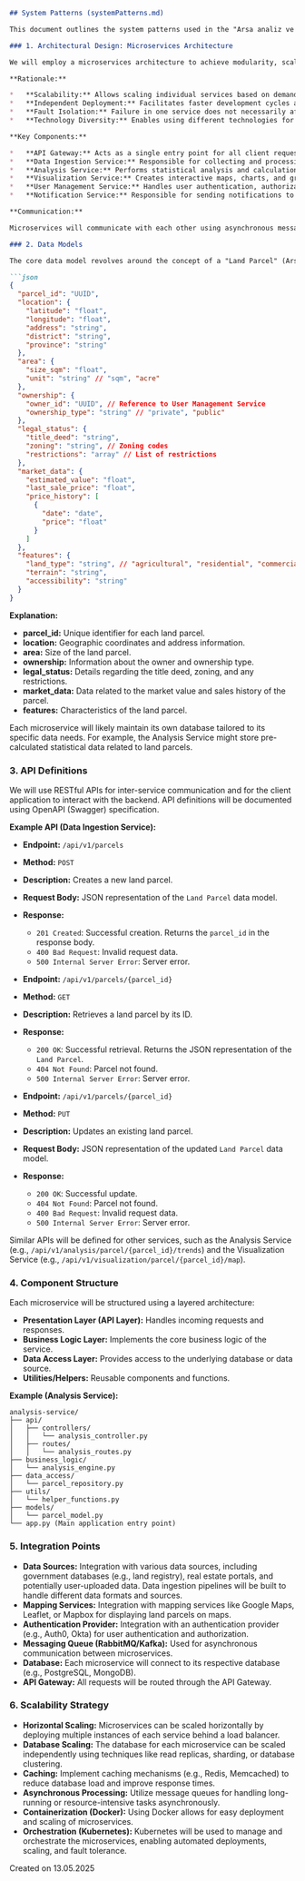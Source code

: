 ```markdown
## System Patterns (systemPatterns.md)

This document outlines the system patterns used in the "Arsa analiz ve sunum projesi" (Land Analysis and Presentation Project). It covers the architectural design, data models, API definitions, component structure, integration points, and scalability strategy of the web application.

### 1. Architectural Design: Microservices Architecture

We will employ a microservices architecture to achieve modularity, scalability, and independent deployment. Each microservice will handle a specific domain responsibility, such as data ingestion, analysis, visualization, and user authentication.

**Rationale:**

*   **Scalability:** Allows scaling individual services based on demand.
*   **Independent Deployment:** Facilitates faster development cycles and independent deployments.
*   **Fault Isolation:** Failure in one service does not necessarily affect other services.
*   **Technology Diversity:** Enables using different technologies for different services based on their specific needs.

**Key Components:**

*   **API Gateway:** Acts as a single entry point for all client requests, routing them to the appropriate microservices. We'll utilize an API Gateway solution like Kong or Tyk.
*   **Data Ingestion Service:** Responsible for collecting and processing land/property data from various sources (e.g., government databases, real estate portals).
*   **Analysis Service:** Performs statistical analysis and calculations on the land/property data to generate insights (e.g., price trends, investment potential).
*   **Visualization Service:** Creates interactive maps, charts, and graphs to visually represent the analyzed data.
*   **User Management Service:** Handles user authentication, authorization, and profile management.
*   **Notification Service:** Responsible for sending notifications to users based on their preferences and alerts.

**Communication:**

Microservices will communicate with each other using asynchronous messaging (e.g., RabbitMQ, Kafka) for non-critical operations and synchronous REST APIs for request/response scenarios.

### 2. Data Models

The core data model revolves around the concept of a "Land Parcel" (Arsa).  Here's a simplified representation:

```json
{
  "parcel_id": "UUID",
  "location": {
    "latitude": "float",
    "longitude": "float",
    "address": "string",
    "district": "string",
    "province": "string"
  },
  "area": {
    "size_sqm": "float",
    "unit": "string" // "sqm", "acre"
  },
  "ownership": {
    "owner_id": "UUID", // Reference to User Management Service
    "ownership_type": "string" // "private", "public"
  },
  "legal_status": {
    "title_deed": "string",
    "zoning": "string", // Zoning codes
    "restrictions": "array" // List of restrictions
  },
  "market_data": {
    "estimated_value": "float",
    "last_sale_price": "float",
    "price_history": [
      {
        "date": "date",
        "price": "float"
      }
    ]
  },
  "features": {
    "land_type": "string", // "agricultural", "residential", "commercial"
    "terrain": "string",
    "accessibility": "string"
  }
}
```

**Explanation:**

*   **parcel_id:** Unique identifier for each land parcel.
*   **location:**  Geographic coordinates and address information.
*   **area:** Size of the land parcel.
*   **ownership:**  Information about the owner and ownership type.
*   **legal_status:**  Details regarding the title deed, zoning, and any restrictions.
*   **market_data:**  Data related to the market value and sales history of the parcel.
*   **features:**  Characteristics of the land parcel.

Each microservice will likely maintain its own database tailored to its specific data needs.  For example, the Analysis Service might store pre-calculated statistical data related to land parcels.

### 3. API Definitions

We will use RESTful APIs for inter-service communication and for the client application to interact with the backend.  API definitions will be documented using OpenAPI (Swagger) specification.

**Example API (Data Ingestion Service):**

*   **Endpoint:** `/api/v1/parcels`
*   **Method:** `POST`
*   **Description:** Creates a new land parcel.
*   **Request Body:** JSON representation of the `Land Parcel` data model.
*   **Response:**
    *   `201 Created`:  Successful creation. Returns the `parcel_id` in the response body.
    *   `400 Bad Request`:  Invalid request data.
    *   `500 Internal Server Error`:  Server error.

*   **Endpoint:** `/api/v1/parcels/{parcel_id}`
*   **Method:** `GET`
*   **Description:** Retrieves a land parcel by its ID.
*   **Response:**
    *   `200 OK`:  Successful retrieval. Returns the JSON representation of the `Land Parcel`.
    *   `404 Not Found`:  Parcel not found.
    *   `500 Internal Server Error`:  Server error.

*   **Endpoint:** `/api/v1/parcels/{parcel_id}`
*   **Method:** `PUT`
*   **Description:** Updates an existing land parcel.
*   **Request Body:** JSON representation of the updated `Land Parcel` data model.
*   **Response:**
    *   `200 OK`:  Successful update.
    *   `404 Not Found`:  Parcel not found.
    *   `400 Bad Request`: Invalid request data.
    *   `500 Internal Server Error`:  Server error.

Similar APIs will be defined for other services, such as the Analysis Service (e.g., `/api/v1/analysis/parcel/{parcel_id}/trends`) and the Visualization Service (e.g., `/api/v1/visualization/parcel/{parcel_id}/map`).

### 4. Component Structure

Each microservice will be structured using a layered architecture:

*   **Presentation Layer (API Layer):** Handles incoming requests and responses.
*   **Business Logic Layer:** Implements the core business logic of the service.
*   **Data Access Layer:**  Provides access to the underlying database or data source.
*   **Utilities/Helpers:**  Reusable components and functions.

**Example (Analysis Service):**

```
analysis-service/
├── api/
│   ├── controllers/
│   │   └── analysis_controller.py
│   ├── routes/
│   │   └── analysis_routes.py
├── business_logic/
│   └── analysis_engine.py
├── data_access/
│   └── parcel_repository.py
├── utils/
│   └── helper_functions.py
├── models/
│   └── parcel_model.py
└── app.py (Main application entry point)
```

### 5. Integration Points

*   **Data Sources:** Integration with various data sources, including government databases (e.g., land registry), real estate portals, and potentially user-uploaded data.  Data ingestion pipelines will be built to handle different data formats and sources.
*   **Mapping Services:** Integration with mapping services like Google Maps, Leaflet, or Mapbox for displaying land parcels on maps.
*   **Authentication Provider:** Integration with an authentication provider (e.g., Auth0, Okta) for user authentication and authorization.
*   **Messaging Queue (RabbitMQ/Kafka):**  Used for asynchronous communication between microservices.
*   **Database:** Each microservice will connect to its respective database (e.g., PostgreSQL, MongoDB).
*   **API Gateway:** All requests will be routed through the API Gateway.

### 6. Scalability Strategy

*   **Horizontal Scaling:** Microservices can be scaled horizontally by deploying multiple instances of each service behind a load balancer.
*   **Database Scaling:** The database for each microservice can be scaled independently using techniques like read replicas, sharding, or database clustering.
*   **Caching:** Implement caching mechanisms (e.g., Redis, Memcached) to reduce database load and improve response times.
*   **Asynchronous Processing:** Utilize message queues for handling long-running or resource-intensive tasks asynchronously.
*   **Containerization (Docker):**  Using Docker allows for easy deployment and scaling of microservices.
*   **Orchestration (Kubernetes):** Kubernetes will be used to manage and orchestrate the microservices, enabling automated deployments, scaling, and fault tolerance.

Created on 13.05.2025
```